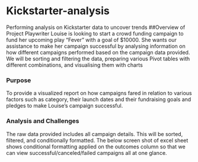 # Kickstarter-analysis
Performing analysis on Kickstarter data to uncover trends
##Overview of Project
Playwriter Louise is looking to start a crowd funding campaign to fund her upcoming play “Fever” with a goal of $10000. She wants our assistance to make her campaign successful by analysing information on how different campaigns performed based on the campaign data provided. We will be sorting and filtering the data, preparing various Pivot tables with different combinations, and visualising them with charts
### Purpose
To provide a visualized report on how campaigns fared in relation to various factors such as category, their launch dates and their fundraising goals and pledges to make Louise’s campaign successful. 
### Analysis and Challenges
The raw data provided includes all campaign details. This will be sorted, filtered, and conditionally formatted. The below screen shot of excel sheet shows conditional formatting applied on the outcomes column so that we can view successful/canceled/failed campaigns all at one glance. 
